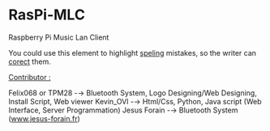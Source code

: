 # RasPi-MLC
Raspberry Pi Music Lan Client

<p>You could use this element to highlight <u>speling</u> mistakes, so the writer can <u>corect</u> them.</p>

<u>Contributor :</u>

Felix068 or TPM28 -→ Bluetooth System, Logo Designing/Web Designing, Install Script, Web viewer
Kevin_OVI -→ Html/Css, Python, Java script (Web Interface, Server Programmation)
Jesus Forain -→ Bluetooth System (<a href="https://www.jesus-forain.fr/blog/raspberry-pi-en-recepteur-audio-bluetooth-a2dp-audio-sink-112.html">www.jesus-forain.fr</a>)
